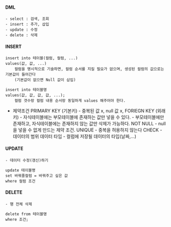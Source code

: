 #### DML
    - select : 검색, 조회
    - insert : 추가, 삽입
    - update : 수정
    - delete : 삭제

#### INSERT 
    insert into 테이블(컬럼, 컬럼, ...)
    values(값, 값, ...)
        컬럼을 명시적으로 기술하면, 컬럼 순서를 지킬 필요가 없으며, 생성된 컬럼의 값으로는 기본값이 들어간다
        (기본값이 없으면 Null 값이 삽입)

    insert into 테이블명
    values(값, 값, 값, 값, ...);
        컬럼 갯수랑 컬럼 내용 순서랑 동일하게 values 해주어야 한다.

 - 제약조건
    PRIMARY KEY (기본키)
        - 중복된 값 x, null 값 x, 
    FORIEGN KEY (외래키)
        - 자식테이블에는 부모테이블에 존재하는 값만 넣을 수 있다.
        - 부모테이블에만 존재하고, 자식테이블에는 존재하지 않는 값만 삭제가 가능하다.
    NOT NULL
        - null을 넣을 수 없게 만드는 제약 조건.
    UNIQUE
        - 중복을 허용하지 않는다
    CHECK
        - 데이터의 범위
    데이터 타입
        - 컬럼에 저장될 데이터의 타입(날짜,...)

#### UPDATE
    - 데이터 수정(갱신)하기

    update 테이블명
    set 바꿔줄컬럼 = 바꿔주고 싶은 값
    where 컬럼 조건

#### DELETE
    - 행 전체 삭제
    
    delete from 테이블명
    where 조건;
